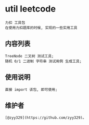 # util leetcode
    力扣 工具包
    在使用力扣题库的时候, 实现的一些实用工具

## 内容列表
    TreeNode 二叉树 测试工具;
    随机 0/1 二进制 字符串 测试用例 生成工具;
    
## 使用说明
    直接 import 该包, 即可使用;
    
## 维护者
    [@zyy329](https://github.com/zyy329)。